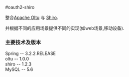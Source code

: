 #oauth2-shiro


整合<a href="http://oltu.apache.org/">Apache Oltu</a> 与 <a href="http://shiro.apache.org/">Shiro</a>.

并根据不同的应用场景提供不同的实现(如web场景,移动设备).

<div>
    <h3>主要技术及版本</h3>
    Spring -- 3.2.2.RELEASE
    <br/>
    oltu  -- 1.0.0
    <br/>
    shiro -- 1.2.3
    <br/>
    MySQL -- 5.6
</div>
